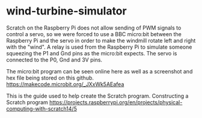 # wind-turbine-simulator

Scratch on the Raspberry Pi does not allow sending of PWM signals to control a servo, so we were forced to use a BBC micro:bit between the Raspberry Pi and the servo in order to make the windmill rotate left and right with the "wind". A relay is used from the Raspberry Pi to simulate someone squeezing the P1 and Gnd pins as the micro:bit expects. The servo is connected to the P0, Gnd and 3V pins.

The micro:bit program can be seen online here as well as a screenshot and hex file being stored on this github. https://makecode.microbit.org/_JXxWk5AEafea

This is the guide used to help create the Scratch program. Constructing a Scratch program
https://projects.raspberrypi.org/en/projects/physical-computing-with-scratch14/5
